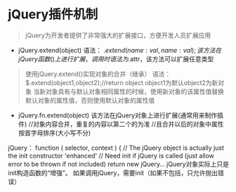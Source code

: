 # jQuery插件机制
> jQuery为开发者提供了非常强大的扩展接口，方便开发人员扩展应用

+ jQuery.extend(object)
语法：
$.extend({
    name:val,
    name:val
});
该方法在jQuery函数()上进行扩展，调用时语法为$.attr，该方法可以扩展任意类型

> 使用jQuery.extend()实现对象的合并（继承）
语法：
$.extend(object1,object2);//return object
object1为默认object2为新对象
当新对象具有与默认对象相同属性的时候，使用新对象的该属性值替换默认对象的属性值，否则使用默认对象的属性值

+ jQuery.fn.extend(object)
该方法在jQuery对象上进行扩展(通常用来制作插件)
//对象内容合并，重复的内容以第二个的为准
//且合并以后的对象中属性按首字母排序(大小写不分)

jQuery：
 function ( selector, context ) {
		// The jQuery object is actually just the init constructor 'enhanced'
		// Need init if jQuery is called (just allow error to be thrown if not included)
		return new jQuery…
jQuery对象实际上只是init构造函数的“增强”。
如果调用jQuery，需要init（如果不包括，只允许抛出错误）